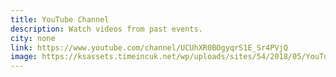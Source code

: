 ```yaml
---
title: YouTube Channel
description: Watch videos from past events.
city: none
link: https://www.youtube.com/channel/UCUhXR0BOgyqrS1E_Sr4PVjQ
image: https://ksassets.timeincuk.net/wp/uploads/sites/54/2018/05/YouTube-Logo.jpg
---
```

